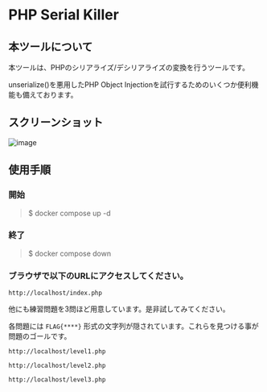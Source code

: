 # PHP Serial Killer

## 本ツールについて
本ツールは、PHPのシリアライズ/デシリアライズの変換を行うツールです。

unserialize()を悪用したPHP Object Injectionを試行するためのいくつか便利機能も備えております。


## スクリーンショット
![image](https://github.com/user-attachments/assets/837c5597-5b08-46f8-9ee9-e8779e466510)

## 使用手順
### 開始

> $ docker compose up -d

### 終了
> $ docker compose down

### ブラウザで以下のURLにアクセスしてください。

`http://localhost/index.php`

他にも練習問題を3問ほど用意しています。是非試してみてください。

各問題には `FLAG{****}` 形式の文字列が隠されています。これらを見つける事が問題のゴールです。

`http://localhost/level1.php`

`http://localhost/level2.php`

`http://localhost/level3.php`
